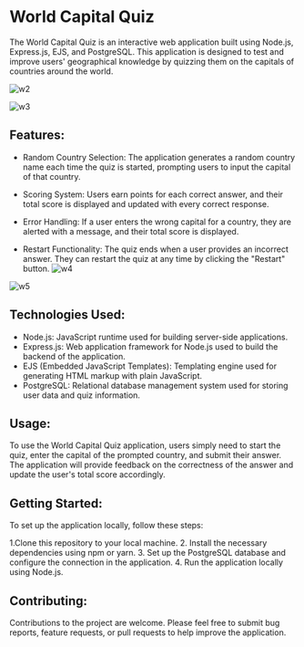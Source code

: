 # World Capital Quiz 
The World Capital Quiz is an interactive web application built using Node.js, Express.js, EJS, and PostgreSQL. This application is designed to test and improve users' geographical knowledge by quizzing them on the capitals of countries around the world.

![w2](https://github.com/Saurabhkumar21/World-Capital-Quiz/assets/109983569/9b2fc695-3b43-469c-84a9-fd41b1f34d1c)


![w3](https://github.com/Saurabhkumar21/World-Capital-Quiz/assets/109983569/6c87b944-4b1e-482c-9341-f52e46b9fd69)

## Features:
* Random Country Selection: The application generates a random country name each time the quiz is started, prompting users to input the capital of that country.

* Scoring System: Users earn points for each correct answer, and their total score is displayed and updated with every correct response.

* Error Handling: If a user enters the wrong capital for a country, they are alerted with a message, and their total score is displayed.

* Restart Functionality: The quiz ends when a user provides an incorrect answer. They can restart the quiz at any time by clicking the "Restart" button.
![w4](https://github.com/Saurabhkumar21/World-Capital-Quiz/assets/109983569/224929c6-91bb-44bf-bef7-06884eb72c22)

  
![w5](https://github.com/Saurabhkumar21/World-Capital-Quiz/assets/109983569/3383f64b-c605-4565-aae5-ad6c78eac7f4)


## Technologies Used:
* Node.js: JavaScript runtime used for building server-side applications.
* Express.js: Web application framework for Node.js used to build the backend of the application.
* EJS (Embedded JavaScript Templates): Templating engine used for generating HTML markup with plain JavaScript.
* PostgreSQL: Relational database management system used for storing user data and quiz information.

## Usage:
To use the World Capital Quiz application, users simply need to start the quiz, enter the capital of the prompted country, and submit their answer. The application will provide feedback on the correctness of the answer and update the user's total score accordingly.

## Getting Started:
To set up the application locally, follow these steps:

1.Clone this repository to your local machine.
2. Install the necessary dependencies using npm or yarn.
3. Set up the PostgreSQL database and configure the connection in the application.
4. Run the application locally using Node.js.

## Contributing:
Contributions to the project are welcome. Please feel free to submit bug reports, feature requests, or pull requests to help improve the application.
